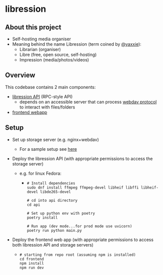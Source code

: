# libression
## About this project
- Self-hosting media organiser
- Meaning behind the name Libression (term coined by [@yaxxie](https://github.com/yaxxie)):
  - Librarian (organiser)
  - Libre (free, open source, self-hosting)
  - Impression (media/photos/videos)

## Overview
This codebase contains 2 main components:
- [libression API](./libression/) (RPC-style API)
  - depends on an accessible server that can process [webdav protocol](https://en.wikipedia.org/wiki/WebDAV) to interact with files/folders
- [frontend webapp](./frontend/)

## Setup
- Set up storage server (e.g. nginx+webdav)
  - For a sample setup see [here](./sample_deployment/README.md)
- Deploy the libression API (with appropriate permissions to access the storage server)
  - e.g. for linux Fedora:
    - ```
      # Install dependencies
      sudo dnf install ffmpeg ffmpeg-devel libheif libffi libheif-devel libde265-devel

      # cd into api directory
      cd api
      
      # Set up python env with poetry
      poetry install
      
      # Run app (dev mode...for prod mode use uvicorn)
      poetry run python main.py
      ```

- Deploy the frontend web app (with appropriate permissions to access both libression API and storage servers)
  - ```
    # starting from repo root (assuming npm is installed)
    cd frontend
    npm install
    npm run dev
    ```
